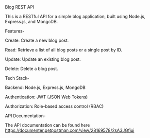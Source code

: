 Blog REST API

This is a RESTful API for a simple blog application, built using Node.js, Express.js, and MongoDB.

Features-

Create: Create a new blog post.

Read: Retrieve a list of all blog posts or a single post by ID.

Update: Update an existing blog post.

Delete: Delete a blog post.

Tech Stack-

Backend: Node.js, Express.js, MongoDB

Authentication: JWT (JSON Web Tokens)

Authorization: Role-based access control (RBAC)

API Documentation-

The API documentation can be found here https://documenter.getpostman.com/view/28169578/2sA3JGfiui
